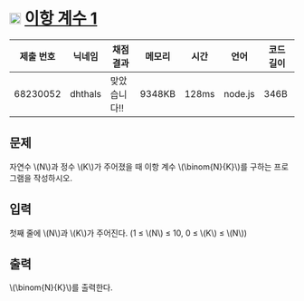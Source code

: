 # <img width="20px"  src="https://d2gd6pc034wcta.cloudfront.net/tier/5.svg" class="solvedac-tier"> [이항 계수 1](https://www.acmicpc.net/problem/11050) 

| 제출 번호 | 닉네임 | 채점 결과 | 메모리 | 시간 | 언어 | 코드 길이 |
|---|---|---|---|---|---|---|
|68230052|dhthals|맞았습니다!! |9348KB|128ms|node.js|346B|

## 문제
<p>자연수 \(N\)과 정수 \(K\)가 주어졌을 때 이항 계수 \(\binom{N}{K}\)를 구하는 프로그램을 작성하시오.</p>

## 입력
<p>첫째 줄에 \(N\)과 \(K\)가 주어진다. (1 ≤ \(N\) ≤ 10, 0 ≤ \(K\) ≤ \(N\))</p>

## 출력
<p> \(\binom{N}{K}\)를 출력한다.</p>


